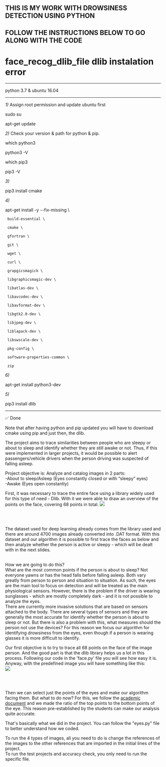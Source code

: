 ## THIS IS MY WORK WITH DROWSINESS DETECTION USING PYTHON ##
## FOLLOW THE INSTRUCTIONS BELOW TO GO ALONG WITH THE CODE ##

# face_recog_dlib_file dlib instalation error
 ------------------------------
 python 3.7 &
 ubuntu 16.04

 ------------------------------

 *1)* Assign root permission and update ubuntu first

 sudo su

 apt-get update


 *2)* Check your version & path for python & pip.

 which python3



 python3 -V



 which pip3



 pip3 -V


 *3)*

 pip3 install cmake


 *4)*

 apt-get install -y --fix-missing \

     build-essential \

     cmake \

     gfortran \

     git \

     wget \

     curl \

     grapgicsmagick \

     libgraphicsmagic-dev \

     libatlas-dev \

     libavcodec-dev \

     libavformat-dev \

     libgtk2.0-dev \

     libjpeg-dev \

     liblapack-dev \

     libswscale-dev \

     pkg-config \

     software-properties-common \

     zip


 *6)*

 apt-get install python3-dev


 *5)*

 pip3 install dlib


 ------------------------------

 ✅ Done


Note that after having python and pip updated you will have to download cmake using pip and just then, the dlib.



The project aims to trace similarities between people who are sleepy or about to sleep and identify whether they are still awake or not. Thus, if this were implemented in larger projects, it would be possible to alert passengers/vehicle drivers when the person driving was suspected of falling asleep.</br>

Project objective is:
Analyze and catalog images in 2 parts:</br>
-About to sleep/Asleep (Eyes constantly closed or with “sleepy” eyes)</br>
-Awake (Eyes open constantly)

First, it was necessary to trace the entire face using a library widely used for this type of need - Dlib.
With it we were able to draw an overview of the points on the face, covering 68 points in total.
<img src="https://ibug.doc.ic.ac.uk/media/uploads/images/annotpics/figure_68_markup.jpg"/>


</br>
</br>

The dataset used for deep learning already comes from the library used and there are around 4700 images already converted into .DAT format. With this dataset and our algorithm it is possible to first trace the faces as below and then analyze whether the person is active or sleepy - which will be dealt with in the next slides.

</br>
How we are going to do this?</br>
What are the most common points if the person is about to sleep?
Not everyone yawns or has the head falls before falling asleep. Both vary greatly from person to person and situation to situation.
As such, the eyes are the main tool to focus on detection and will be treated as the main physiological sensors. However, there is the problem if
the driver is wearing sunglasses - which are mostly completely dark - and it is not possible to analyze the eyes.

</br>
There are currently more invasive solutions that are based on sensors attached to the body. There are several types of sensors and they are generally the most accurate for
identify whether the person is about to sleep or not. But there is also a problem with this, what measures should the person not use the devices? For this reason we focus our
algorithm for identifying drowsiness from the eyes, even though if a person is wearing glasses it is more difficult to identify.

</br>

Our first objective is to try to trace all 68 points on the face of the image person. And the good part is that the dlib library helps us a lot in this process. Following our code in the 'face.py' file you will see how easy it is. Anyway, with the predefined image you will have something like this:
</br>
<img src="https://rapidapi.com/blog/wp-content/uploads/2017/11/t01a5ed8aab97b460c9.jpg" />

</br>
</br>
<p>Then we can select just the points of the eyes and make our algorithm facing them. But what to do now? For this, we follow the  <a href="http://vision.fe.uni-lj.si/cvww2016/proceedings/papers/05.pdf"> academic document</a>
and we made the ratio of the top points to the bottom points of the eye. This reason pre-established by the students can make our analysis quite accurate.
</p>
That's basically what we did in the project. You can follow the "eyes.py" file to better understand how we coded.
</br>
<p>
To run the 4 types of images, all you need to do is change the references of the images to the other references that are imported in the initial lines of the project.
</br>
To run the test projects and accuracy check, you only need to run the specific file.
</p>
